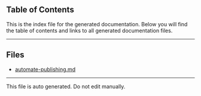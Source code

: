 ## Table of Contents

This is the index file for the generated documentation. Below you will find the table of contents and links to all generated documentation files.

---


## Files

- [automate-publishing.md](automate-publishing.md)



---

This file is auto generated. Do not edit manually.
